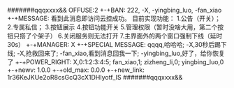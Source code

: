 #######qqqxxxx&&
OFFUSE:2
+-+BAN:
222,
-X,
-yingbing_luo,
-fan_xiao
+-+MESSAGE:
看到此消息即访问云控成功。
目前实现功能：
1.公告（开关）；
2.专属私信；
3.按钮展示
4.按钮功能开关
5.管理权限（暂时没啥大用，第二个按钮只搭了个架子）
6.关闭服务则无法打开
7.主界面外的两个窗口强制下线（延时30s）
+-+MANAGER:
X
+-+SPECIAL MESSAGE:
qqqq,哈哈哈;
-X,30秒后踢下线;
-X,抢救回来了;
-fan_xiao,看到消息回我一下;
-yingbing_luo,好了，给你恢复了
+-+POWER_RIGHT:
X,0:1:2:3:4:5;
fan_xiao,1;
zizheng_li,0;
yingbing_luo,0
+-+newv:
1.0.0
+-+old_max:
0.0.0
+-+new_link:
1r36KeJKUe2oR8csGcQ3cX1DHIyotf_IS
#######qqqxxxx&&
